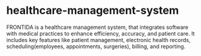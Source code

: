 # healthcare-management-system
FRONTIDA is a healthcare management system, that integrates software with medical practices to enhance efficiency, accuracy, and patient care.  It includes key features like patient management, electronic health records, scheduling(employees, appointments, surgeries), billing, and reporting. 
